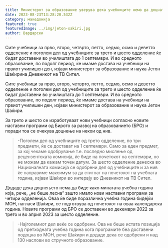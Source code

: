 ```yaml
---
title: Министерот за образование уверува дека учебниците нема да доцнат
date: 2023-08-23T13:28:20.532Z
category: македонија
featured: true
featuredImage: ../img/jeton-sakiri.jpg
author: Вардарски
---
```

<!--StartFragment-->

Сите учебници за прво, второ, четврто, петто, седмо, осмо и деветто одделение и поголем дел од учебниците за трето и шесто одделение ќе бидат доставени во училиштата до 1 септември. И во средното образование, по подолг период, ќе имаме достава на учебници на првиот училишен ден, изјави министерот за образование и наука Јетон Шаќирина Дневникот на ТВ Сител.

<!--EndFragment--><!--StartFragment-->

Сите учебници за прво, второ, четврто, петто, седмо, осмо и деветто одделение и поголем дел од учебниците за трето и шесто одделение ќе бидат доставени во училиштата до 1 септември. И во средното образование, по подолг период, ќе имаме достава на учебници на првиот училишен ден, изјави министерот за образование и наука Јетон Шаќири.

За трето и шесто се изработуваат нови учебници согласно новите наставни програми од Бирото за развој на образованието (БРО) и поради тоа се очекува доцнење на некои од нив.

> \-Поголем дел од учебниците од трето одделение, по три предмети, ќе се достават на 1 септември. Само за еден предмет, за кој чекаме одобрување т.е. последно мислење од рецензентската комисија, ќе биде на почетокот на септември, но не можам да кажам точен датум. За шесто одделение денеска во Националната комисија се одобрени дел од учебниците и за нив ќе направиме максимум за да стигнат на почетокот на учебната година, изјави Шаќири во интервју во Дневникот на ТВ Сител.

Додаде дека доцнењето нема да биде како минатата учебна година која, рече, „не беше лесна“ зашто имало нови наставни програми за четири одделенија. Оваа ќе биде поразлична учебна година бидејќи МОН, нагласи Шаќири, се подготвува од почетокот на оваа календарска година. Новите програми од БРО се доставени во декември 2022 за трето и во април 2023 за шесто одделение.

> \-Најголемиот дел веќе се одобрени. Ова не беше истата позиција од претходната учебна година кога програмите беа доставени подоцна во МОН, рече Шаќири и додаде дека се одобрени и над 130 наслови во стручното образование.

<!--EndFragment-->